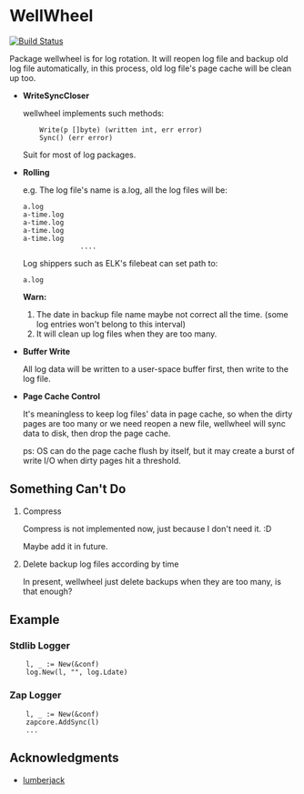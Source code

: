 WellWheel
===

[![Build Status][1]][2]

[1]: https://travis-ci.org/tplx/wellwheel.svg?branch=master
[2]: https://travis-ci.org/tplx/wellwheel

Package wellwheel is for log rotation.
It will reopen log file and backup old log file automatically,
in this process, old log file's page cache will be clean up too.

- __WriteSyncCloser__

    wellwheel implements such methods:

    ```
        Write(p []byte) (written int, err error)
        Sync() (err error)
    ```

    Suit for most of log packages.

- __Rolling__

    e.g. The log file's name is a.log,
    all the log files will be:

    ```
    a.log
    a-time.log
    a-time.log
    a-time.log
    a-time.log
                  ....
    ```
      
     Log shippers such as ELK's filebeat can set path to:
    
    ```
    a.log
    ```
    **Warn:**
        
    1. The date in backup file name maybe not correct all the time.
    (some log entries won't belong to this interval)
    2. It will clean up log files when they are too many.
    
- __Buffer Write__

    All log data will be written to a user-space buffer first, 
    then write to the log file.

- __Page Cache Control__

    It's meaningless to keep log files' data in page cache,
    so when the dirty pages are too many or we need reopen a new file,
    wellwheel will sync data to disk, then drop the page cache.

    ps: OS can do the page cache flush by itself, 
    but it may create a burst of write I/O when dirty pages hit a threshold.

## Something Can't Do

1. Compress

    Compress is not implemented now, just because I don't need it. :D

    Maybe add it in future.
    
2. Delete backup log files according by time
   
   In present, wellwheel just delete backups when they are too many,
   is that enough?

## Example

### Stdlib Logger

```
    l, _ := New(&conf)
    log.New(l, "", log.Ldate)
```

### Zap Logger

```
    l, _ := New(&conf)
    zapcore.AddSync(l)
    ...
```

## Acknowledgments

- [lumberjack](https://github.com/natefinch/lumberjack)